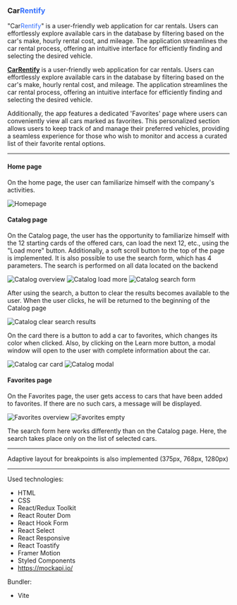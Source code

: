 ### Car<span style="color: #3470FF">Rentify</span>

"Car<span style="color: #3470FF">Rentify</span>" is a user-friendly web application for car rentals. Users can effortlessly explore available cars in the database by filtering based on the car's make, hourly rental cost, and mileage. The application streamlines the car rental process, offering an intuitive interface for efficiently finding and selecting the desired vehicle.

[**CarRentify**](http://car-rentify.vercel.app) is a user-friendly web application for car rentals. Users can effortlessly explore available cars in the database by filtering based on the car's make, hourly rental cost, and mileage. The application streamlines the car rental process, offering an intuitive interface for efficiently finding and selecting the desired vehicle.

Additionally, the app features a dedicated 'Favorites' page where users can conveniently view all cars marked as favorites.
This personalized section allows users to keep track of and manage their preferred vehicles, providing a seamless experience for those who wish to monitor and access a curated list of their favorite rental options.

---

#### Home page

On the home page, the user can familiarize himself with the company's activities.

![Homepage](./src//assets/readme/homepage.png)

#### Catalog page

On the Catalog page, the user has the opportunity to familiarize himself with the 12 starting cards of the offered cars, can load the next 12, etc., using the "Load more" button.
Additionally, a soft scroll button to the top of the page is implemented. It is also possible to use the search form, which has 4 parameters. The search is performed on all data located on the backend

![Catalog overview](./src//assets/readme/catalog.png)
![Catalog load more](./src//assets/readme/laod_more_and_up_to_top.png)
![Catalog search form](./src//assets/readme/search_form.png)

After using the search, a button to clear the results becomes available to the user. When the user clicks, he will be returned to the beginning of the Catalog page

![Catalog clear search results](./src//assets/readme/search_results.png)

On the card there is a button to add a car to favorites, which changes its color when clicked. Also, by clicking on the Learn more button, a modal window will open to the user with complete information about the car.

![Catalog car card](./src//assets/readme/card.png)
![Catalog modal](./src//assets/readme/modal.png)

#### Favorites page

On the Favorites page, the user gets access to cars that have been added to favorites. If there are no such cars, a message will be displayed.

![Favorites overview](./src//assets/readme/favorites.png)
![Favorites empty](./src//assets/readme/favorites_empty.png)

The search form here works differently than on the Catalog page. Here, the search takes place only on the list of selected cars.

---

Adaptive layout for breakpoints is also implemented (375px, 768px, 1280px)

---

Used technologies:
* HTML
* CSS
* React/Redux Toolkit
* React Router Dom
* React Hook Form
* React Select
* React Responsive
* React Toastify
* Framer Motion
* Styled Components
* https://mockapi.io/

Bundler:

- Vite
